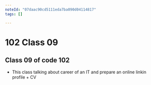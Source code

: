 ```yaml
---
noteId: "07daac90cd5111eda7ba090d04114817"
tags: []

---
```


# 102 Class 09

## Class 09 of code 102

- This class talking about career of an IT and prepare an online linkin profile + CV

